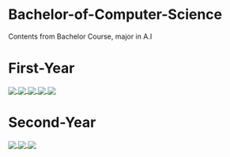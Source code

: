 # Bachelor-of-Computer-Science
Contents from Bachelor Course, major in A.I
# First-Year
<!-- Upload box for bachelor units-->
<a href="https://github.com/ngohainnam/COS10004-Computer-Systems">
  <img align="center" src="https://github-readme-stats.vercel.app/api/pin/?username=ngohainnam&repo=COS10004-Computer-Systems&theme=cobalt" />
</a>

<a href="https://github.com/ngohainnam/COS20007-Object-Oriented-Programming">
  <img align="center" src="https://github-readme-stats.vercel.app/api/pin/?username=ngohainnam&repo=COS20007-Object-Oriented-Programming&theme=dracula" />
</a>  

<a href="https://github.com/ngohainnam/TNE60006-Networks-and-Switching">
  <img align="center" src="https://github-readme-stats.vercel.app/api/pin/?username=ngohainnam&repo=TNE60006-Networks-and-Switching&theme=radical" />
</a>  

<a href="https://github.com/ngohainnam/COS20019-Cloud-Computing-Architecture">
  <img align="center" src="https://github-readme-stats.vercel.app/api/pin/?username=ngohainnam&repo=COS20019-Cloud-Computing-Architecture&theme=merko" />
</a>

<a href="https://github.com/ngohainnam/OOP-Program-Game-Alien-Blaster">
  <img align="center" src="https://github-readme-stats.vercel.app/api/pin/?username=ngohainnam&repo=OOP-Program-Game-Alien-Blaster&theme=gruvbox" />
</a>

# Second-Year
<a href="https://github.com/ngohainnam/COS30019-Introduction-to-Artificial-Intelligence">
  <img align="center" src="https://github-readme-stats.vercel.app/api/pin/?username=ngohainnam&repo=COS30019-Introduction-to-Artificial-Intelligence&theme=onedark" />
</a>

<a href="https://github.com/ngohainnam/COS20031-Computing-Technology-Design-Project">
  <img align="center" src="https://github-readme-stats.vercel.app/api/pin/?username=ngohainnam&repo=COS20031-Computing-Technology-Design-Project&theme=cobalt" />
</a>

<a href="https://github.com/ngohainnam/SWE30003-Software-Architectures-and-Design">
  <img align="center" src="https://github-readme-stats.vercel.app/api/pin/?username=ngohainnam&repo=SWE30003-Software-Architectures-and-Design&theme=synthwave" />
</a>




